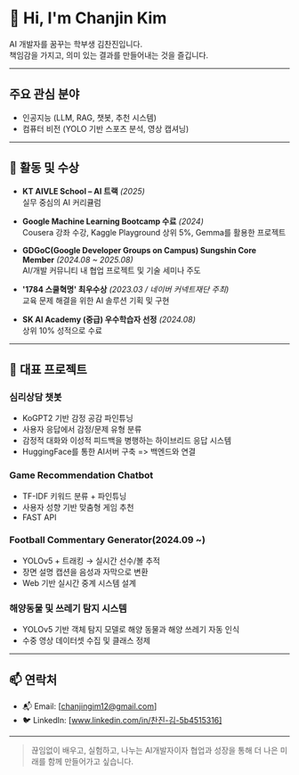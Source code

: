 # 👋 Hi, I'm Chanjin Kim

AI 개발자를 꿈꾸는 학부생 김찬진입니다.  
책임감을 가지고, 의미 있는 결과를 만들어내는 것을 즐깁니다.

---

##  주요 관심 분야
-  인공지능 (LLM, RAG, 챗봇, 추천 시스템)
-  컴퓨터 비전 (YOLO 기반 스포츠 분석, 영상 캡셔닝)

---

## 🏅 활동 및 수상

-  **KT AIVLE School – AI 트랙** *(2025)*  
  실무 중심의 AI 커리큘럼

-  **Google Machine Learning Bootcamp 수료** *(2024)*  
  Cousera 강좌 수강, Kaggle Playground 상위 5%, Gemma를 활용한 프로젝트

-  **GDGoC(Google Developer Groups on Campus) Sungshin Core Member** *(2024.08 ~ 2025.08)*  
  AI/개발 커뮤니티 내 협업 프로젝트 및 기술 세미나 주도

-  **'1784 스쿨혁명' 최우수상** *(2023.03 / 네이버 커넥트재단 주최)*  
  교육 문제 해결을 위한 AI 솔루션 기획 및 구현

-  **SK AI Academy (중급) 우수학습자 선정** *(2024.08)*  
  상위 10% 성적으로 수료

---

## 📌 대표 프로젝트
###  심리상담 챗봇
- KoGPT2 기반 감정 공감 파인튜닝
- 사용자 응답에서 감정/문제 유형 분류
- 감정적 대화와 이성적 피드백을 병행하는 하이브리드 응답 시스템
- HuggingFace를 통한 AI서버 구축 => 백엔드와 연결

###  Game Recommendation Chatbot
- TF-IDF 키워드 분류 + 파인튜닝 
- 사용자 성향 기반 맞춤형 게임 추천
- FAST API

###  Football Commentary Generator(2024.09 ~)
- YOLOv5 + 트래킹 → 실시간 선수/볼 추적
- 장면 설명 캡션을 음성과 자막으로 변환
- Web 기반 실시간 중계 시스템 설계
  
###  해양동물 및 쓰레기 탐지 시스템
- YOLOv5 기반 객체 탐지 모델로 해양 동물과 해양 쓰레기 자동 인식
- 수중 영상 데이터셋 수집 및 클래스 정제

---

## 📫 연락처

- 📬 Email: [chanjingim12@gmail.com]
- 🐦 LinkedIn: [www.linkedin.com/in/찬진-김-5b4515316] 

---

> 끊임없이 배우고, 실험하고, 나누는 AI개발자이자 
> 협업과 성장을 통해 더 나은 미래를 함께 만들어가고 싶습니다.
